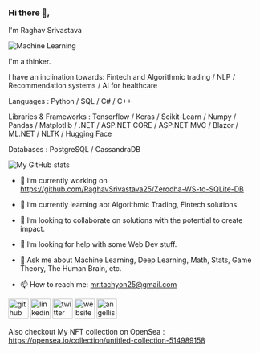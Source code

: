 ### Hi there 👋,

I'm Raghav Srivastava

![Machine Learning](https://pbs.twimg.com/profile_banners/1469129923004538884/1658736319/1500x500)

I'm a thinker.

I have an inclination towards: Fintech and Algorithmic trading / NLP / Recommendation systems / AI for healthcare

Languages : Python / SQL / C# / C++

Libraries & Frameworks : Tensorflow / Keras / Scikit-Learn / Numpy / Pandas / Matplotlib / .NET / ASP.NET CORE / ASP.NET MVC / Blazor / ML.NET /  NLTK / Hugging Face

Databases : PostgreSQL / CassandraDB 


![My GitHub stats](https://github-readme-stats.vercel.app/api?username=RaghavSrivastava25&show_icons=true&theme=tokyonight)

- 🔭 I’m currently working on https://github.com/RaghavSrivastava25/Zerodha-WS-to-SQLite-DB

- 🌱 I’m currently learning abt Algorithmic Trading, Fintech solutions.

- 👯 I’m looking to collaborate on solutions with the potential to create impact. 

- 🤔 I’m looking for help with some Web Dev stuff.

- 💬 Ask me about Machine Learning, Deep Learning, Math, Stats, Game Theory, The Human Brain, etc. 
 
- 📫 How to reach me: mr.tachyon25@gmail.com 


[<img src='https://cdn.jsdelivr.net/npm/simple-icons@3.0.1/icons/github.svg' alt='github' height='40'>](https://github.com/https://github.com/RaghavSrivastava25) [<img src='https://cdn.jsdelivr.net/npm/simple-icons@3.0.1/icons/linkedin.svg' alt='linkedin' height='40'>](https://www.linkedin.com/in/https://www.linkedin.com/in/raghav-srivastava-4a7002224//) [<img src='https://cdn.jsdelivr.net/npm/simple-icons@3.0.1/icons/twitter.svg' alt='twitter' height='40'>](https://twitter.com/https://twitter.com/Raghav_11001_ai)  [<img src='https://cdn.jsdelivr.net/npm/simple-icons@3.0.1/icons/icloud.svg' alt='website' height='40'>](https://www.notion.so/Raghav-Srivastava-a18bb03c955242ebae845af1096cb130) [<img src='https://cdn.jsdelivr.net/npm/simple-icons@3.0.1/icons/angellist.svg' alt='angellist' height='40'>](https://angel.co/u/raghav-srivastava-8) 



Also checkout My NFT collection on OpenSea :
https://opensea.io/collection/untitled-collection-514989158
